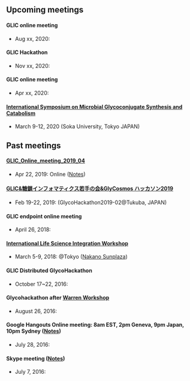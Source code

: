 ## Upcoming meetings

#### GLIC online meeting
* Aug xx, 2020: 

#### GLIC Hackathon
* Nov xx, 2020: 

#### GLIC online meeting
* Apr xx, 2020: 

#### <a href="https://kiyoko.gitlab.io/microglycodb/">International Symposium on Microbial Glycoconjugate Synthesis and Catabolism</a>
 * March 9-12, 2020 (<a>Soka University, Tokyo JAPAN</a>)


## Past meetings
#### <a href="http://glic.glycoinfo.org/meetings/GLIC_Online_meeting_2019_04/">GLIC_Online_meeting_2019_04</a>
 * Apr 22, 2019: Online (<a href="https://docs.google.com/document/d/1WNV7Y2-8YeDGfwczgIkgusoSbkOCxDZfyJ61ZP5CHo0/edit">Notes</a>)

#### <a href="http://glic.glycoinfo.org/meetings/GlycoHackathon2019-02.md">GLIC&糖鎖インフォマティクス若手の会&GlyCosmos ハッカソン2019</a>　
* Feb 19-22, 2019: (GlycoHackathon2019-02@Tukuba, JAPAN)

#### GLIC endpoint online meeting
* April 26, 2018: 

#### <a href="http://glic.glycoinfo.org/meetings/LSworkshop2018/">International Life Science Integration Workshop</a> 
* March 5-9, 2018: @Tokyo (<a href="https://www.sunplaza.jp/en/">Nakano Sunplaza</a>)

#### GLIC Distributed GlycoHackathon
* October 17~22, 2016:

#### Glycohackathon after <a href="http://warrenworkshop2016.glycoinfo.org">Warren Workshop</a>
* August 26, 2016: 

#### Google Hangouts Online meeting: 8am EST, 2pm Geneva, 9pm Japan, 10pm Sydney (<a href="https://goo.gl/Ur22GK">Notes</a>)
* July 28, 2016: 

#### Skype meeting (<a href="https://goo.gl/vB6o0q">Notes</a>)
* July 7, 2016: 
